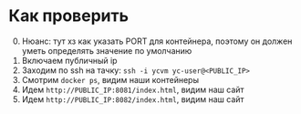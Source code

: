 # Как проверить

0. Нюанс: тут хз как указать PORT для контейнера, поэтому он должен уметь определять значение по умолчанию
1. Включаем публичный ip
2. Заходим по ssh на тачку: `ssh -i ycvm yc-user@<PUBLIC_IP>`
3. Смотрим `docker ps`, видим наши контейнеры
4. Идем `http://PUBLIC_IP:8081/index.html`, видим наш сайт
5. Идем `http://PUBLIC_IP:8082/index.html`, видим наш сайт
